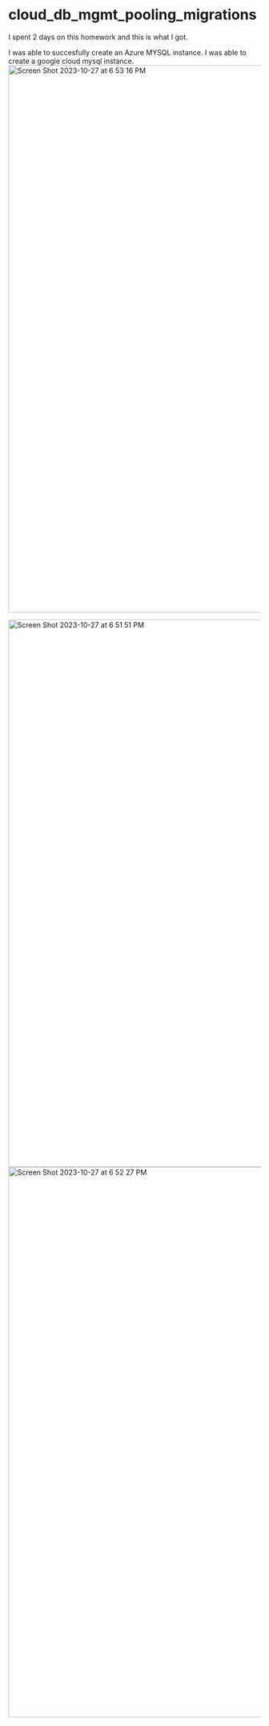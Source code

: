 # cloud_db_mgmt_pooling_migrations

I spent 2 days on this homework and this is what I got. 

I was able to succesfully create an Azure MYSQL instance.
I was able to create a google cloud mysql instance.
<img width="1093" alt="Screen Shot 2023-10-27 at 6 53 16 PM" src="https://github.com/malh718/cloud_db_mgmt_pooling_migrations/assets/102617334/ba4a2634-3a9b-4236-8ecf-af8a390e3ff7">


<img width="1093" alt="Screen Shot 2023-10-27 at 6 51 51 PM" src="https://github.com/malh718/cloud_db_mgmt_pooling_migrations/assets/102617334/04443b1a-a3bf-45a8-9595-29f0c7e0b729">
<img width="1099" alt="Screen Shot 2023-10-27 at 6 52 27 PM" src="https://github.com/malh718/cloud_db_mgmt_pooling_migrations/assets/102617334/d02cda17-0b14-4955-b8b6-ba71d926db65">
